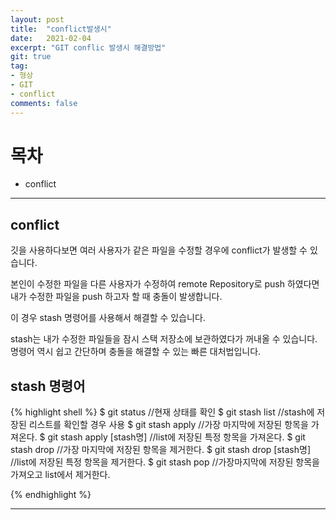 ```yaml
---
layout: post
title:  "conflict발생시"
date:   2021-02-04
excerpt: "GIT conflic 발생시 해결방법"
git: true
tag:
- 형상
- GIT
- conflict
comments: false
---
```



# 목차
* conflict 

---


## conflict

깃을 사용하다보면 여러 사용자가 같은 파일을 수정할 경우에 conflict가 발생할 수 있습니다.

본인이 수정한 파일을 다른 사용자가 수정하여 remote Repository로 push 하였다면
내가 수정한 파일을 push 하고자 할 때 충돌이 발생합니다.

이 경우 stash 명령어를 사용해서 해결할 수 있습니다.

stash는 내가 수정한 파일들을 잠시 스택 저장소에 보관하였다가 꺼내올 수 있습니다.
명령어 역시 쉽고 간단하며 충돌을 해결할 수 있는 빠른 대처법입니다.


## stash 명령어

{% highlight shell %}
$ git status //현재 상태를 확인
$ git stash list  //stash에 저장된 리스트를 확인할 경우 사용
$ git stash apply  //가장 마지막에 저장된 항목을 가져온다.
$ git stash apply [stash명] //list에 저장된 특정 항목을 가져온다.
$ git stash drop  //가장 마지막에 저장된 항목을 제거한다.
$ git stash drop [stash명] //list에 저장된 특정 항목을 제거한다.
$ git stash pop	//가장마지막에 저장된 항목을 가져오고 list에서 제거한다.

{% endhighlight %}

---


